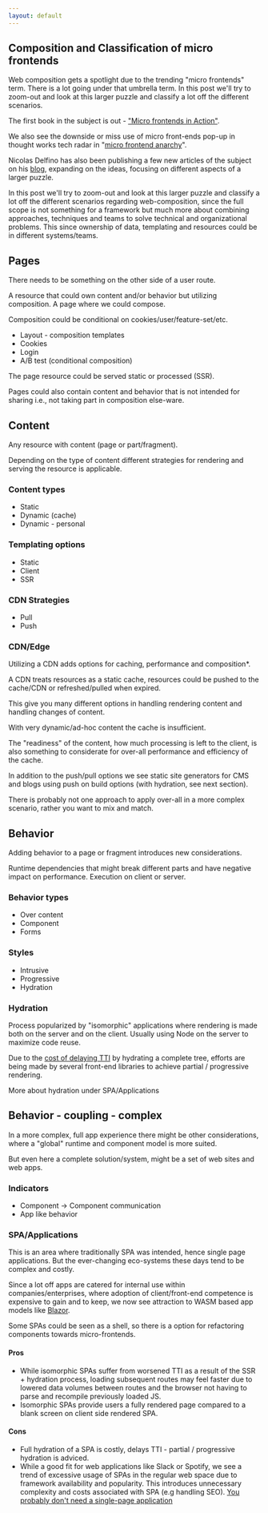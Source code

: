 ```yaml
---
layout: default
---
```


## Composition and Classification of micro frontends

Web composition gets a spotlight due to the  trending "micro frontends" term. There is a lot going under that umbrella term.
In this post we'll try to zoom-out and look at this larger puzzle and classify a lot off the different scenarios.

The first book in the subject is out - ["Micro frontends in Action"](https://g.co/kgs/fr9Fck).

We also see the downside or miss use of micro front-ends pop-up in thought works tech radar in "[micro frontend anarchy](https://www.thoughtworks.com/radar/techniques?blipid=202010014#.X5m65fNXGvU.link.)".

Nicolas Delfino has also been publishing a few new articles of the subject on his [blog](https://www.nicolasdelfino.com/blog), expanding on the ideas, focusing on different aspects of a larger puzzle.

In this post we'll try to zoom-out and look at this larger puzzle and classify a lot off the different scenarios regarding web-composition, since the full scope is not something for a framework but much more about combining approaches, techniques and teams to solve technical and organizational problems. This since ownership of data, templating and resources could be in different systems/teams.

## Pages
There needs to be something on the other side of a user route.

A resource that could own content and/or behavior but utilizing composition. A page where we could compose.

Composition could be conditional on cookies/user/feature-set/etc.

- Layout - composition templates
- Cookies
- Login
- A/B test (conditional composition)

The page resource could be served static or processed (SSR).

Pages could also contain content and behavior that is not intended for sharing i.e., not taking part in composition else-ware.

## Content
Any resource with content (page or part/fragment).

Depending on the type of content different strategies for rendering and serving the resource is applicable.

### Content types
- Static
- Dynamic (cache)
- Dynamic - personal

### Templating options
- Static
- Client
- SSR

### CDN Strategies
- Pull
- Push

### CDN/Edge
Utilizing a CDN adds options for caching, performance and composition*.

A CDN treats resources as a static cache, resources could be pushed to the cache/CDN or refreshed/pulled when expired.

This give you many different options in handling rendering content and handling changes of content.

With very dynamic/ad-hoc content the cache is insufficient.

The "readiness" of the content, how much processing is left to the client, is also something to considerate for over-all performance and efficiency of the cache.

In addition to the push/pull options we see static site generators for CMS and blogs using push on build options (with hydration, see next section).

There is probably not one approach to apply over-all in a more complex scenario, rather you want to mix and match.

## Behavior
Adding behavior to a page or fragment introduces new considerations.

Runtime dependencies that might break different parts and have negative impact on performance. Execution on client or server.

### Behavior types
- Over content
- Component
- Forms

### Styles
- Intrusive
- Progressive
- Hydration

### Hydration
Process popularized by "isomorphic" applications where rendering is made both on the server and on the client. Usually using Node on the server to maximize code reuse.

Due to the [cost of delaying TTI](https://addyosmani.com/blog/rehydration/) by hydrating a complete tree, efforts are being made by several front-end libraries to achieve partial / progressive rendering.

More about hydration under SPA/Applications

## Behavior - coupling - complex
In a more complex, full app experience there might be other considerations, where a "global" runtime and component model is more suited.

But even here a complete solution/system, might be a set of web sites and web apps.

### Indicators
- Component -> Component communication
- App like behavior

### SPA/Applications
This is an area where traditionally SPA was intended, hence single page applications. But the ever-changing eco-systems these days tend to be complex and costly.

Since a lot off apps are catered for internal use within companies/enterprises, where adoption of client/front-end competence is expensive to gain and to keep, we now see attraction to WASM based app models like [Blazor](https://www.thoughtworks.com/radar/languages-and-frameworks?blipid=202010022#.X5nEBnNIvTk.link.).

Some SPAs could be seen as a shell, so there is a option for refactoring components towards micro-frontends.
#### Pros 
* While isomorphic SPAs suffer from worsened TTI as a result of the SSR + hydration process, loading subsequent routes may feel faster due to lowered data volumes between routes and the browser not having to parse and recompile previously loaded JS.
* Isomorphic SPAs provide users a fully rendered page compared to a blank screen on client side rendered SPA.

#### Cons
* Full hydration of a SPA is costly, delays TTI - partial / progressive hydration is adviced.
* While a good fit for web applications like Slack or Spotify, we see a trend of excessive usage of SPAs in the regular web space due to framework availability and popularity. This introduces unnecessary complexity and costs associated with SPA (e.g handling SEO). [You probably don't need a single-page application](https://plausible.io/blog/you-probably-dont-need-a-single-page-app)
